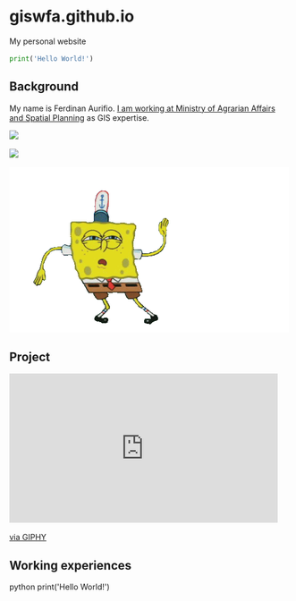 # giswfa.github.io
My personal website

```python
print('Hello World!')
```
 
## Background
My name is Ferdinan Aurifio. [I am working at Ministry of Agrarian Affairs and Spatial Planning](https://ditjenpptr.atrbpn.go.id/pengendalian/) as GIS expertise.

![](https://ditjenpptr.atrbpn.go.id/pengendalian/image/expo/expo3.JPG)

![](https://gifdb.com/images/high/your-name-worlds-apart-yw6psf9px1gzgml2.webp)

![](Images/yB.gif)

## Project

<iframe src="https://giphy.com/embed/dZju54nK4yv58ohPnF" width="480" height="267" frameBorder="0" class="giphy-embed" allowFullScreen></iframe><p><a href="https://giphy.com/gifs/SNL-snl-saturday-night-live-season-44-dZju54nK4yv58ohPnF">via GIPHY</a></p>

## Working experiences

python
print('Hello World!')